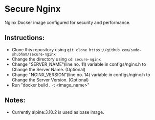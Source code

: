 # Secure Nginx
Nginx Docker image configured for security and performance.

## Instructions:
- Clone this repository using `git clone https://github.com/sudo-shubham/secure-nginx`
- Change the directory using `cd secure-nginx`
- Change "SERVER_NAME"(line no. 11) variable in configs/nginx.h to Change the Server Name. (Optional)
- Change "NGINX_VERSION"(line no. 14) variable in configs/nginx.h to Change the Server Version. (Optional)
- Run "docker build . -t <image_name>"

## Notes:
- Currently alpine:3.10.2 is used as base image.
